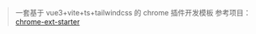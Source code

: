 > 一套基于 vue3+vite+ts+tailwindcss 的 chrome 插件开发模板
> 参考项目：[chrome-ext-starter](https://github.com/xiaoluoboding/chrome-ext-starter)
